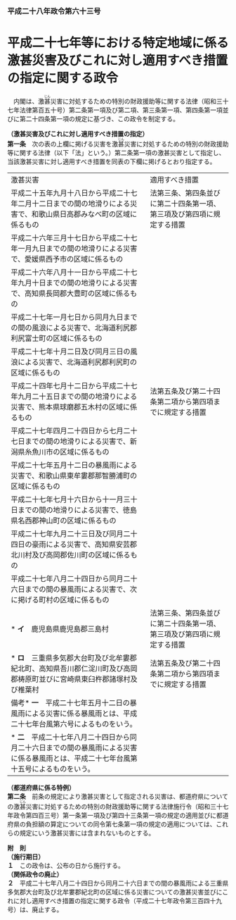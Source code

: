 ### 平成二十八年政令第六十三号  
# 平成二十七年等における特定地域に係る激甚災害及びこれに対し適用すべき措置の指定に関する政令  
　内閣は、激<ruby>甚<rt>じん</rt></ruby>災害に対処するための特別の財政援助等に関する法律（昭和三十七年法律第百五十号）第二条第一項及び第二項、第三条第一項、第四条第一項並びに第二十四条第一項の規定に基づき、この政令を制定する。  
  
**（激甚災害及びこれに対し適用すべき措置の指定）**  
**第一条**　次の表の上欄に掲げる災害を激<ruby>甚<rt>じん</rt></ruby>災害に対処するための特別の財政援助等に関する法律（以下「法」という。）第二条第一項の激甚災害として指定し、当該激甚災害に対し適用すべき措置を同表の下欄に掲げるとおり指定する。  

|||  
| --- | --- |  
|激甚災害|適用すべき措置|  
|平成二十五年九月十八日から平成二十七年二月十二日までの間の地滑りによる災害で、和歌山県日高郡みなべ町の区域に係るもの|法第三条、第四条並びに第二十四条第一項、第三項及び第四項に規定する措置|  
|平成二十六年三月十七日から平成二十七年一月九日までの間の地滑りによる災害で、愛媛県西予市の区域に係るもの|  
|平成二十六年八月十一日から平成二十七年九月十日までの間の地滑りによる災害で、高知県長岡郡大豊町の区域に係るもの|  
|平成二十七年一月七日から同月九日までの間の風浪による災害で、北海道利尻郡利尻富士町の区域に係るもの|  
|平成二十七年十月二日及び同月三日の風浪による災害で、北海道利尻郡利尻町の区域に係るもの|  
|平成二十四年七月十二日から平成二十七年九月二十五日までの間の地滑りによる災害で、熊本県球磨郡五木村の区域に係るもの|法第五条及び第二十四条第二項から第四項までに規定する措置|  
|平成二十七年四月二十四日から七月二十七日までの間の地滑りによる災害で、新潟県糸魚川市の区域に係るもの|  
|平成二十七年五月十二日の暴風雨による災害で、和歌山県東牟婁郡那智勝浦町の区域に係るもの|  
|平成二十七年七月十六日から十一月三十日までの間の地滑りによる災害で、徳島県名西郡神山町の区域に係るもの|  
|平成二十七年九月二十三日及び同月二十四日の豪雨による災害で、高知県安芸郡北川村及び高岡郡佐川町の区域に係るもの|  
|平成二十七年八月二十四日から同月二十六日までの間の暴風雨による災害で、次に掲げる町村の区域に係るもの||  
|* **イ**　鹿児島県鹿児島郡三島村|法第三条、第四条並びに第二十四条第一項、第三項及び第四項に規定する措置|  
|* **ロ**　三重県多気郡大台町及び北牟婁郡紀北町、高知県吾川郡仁淀川町及び高岡郡梼原町並びに宮崎県東臼杵郡諸塚村及び椎葉村|法第五条及び第二十四条第二項から第四項までに規定する措置|  
|備考* **一**　平成二十七年五月十二日の暴風雨による災害に係る暴風雨とは、平成二十七年台風第六号によるものをいう。  
* **二**　平成二十七年八月二十四日から同月二十六日までの間の暴風雨による災害に係る暴風雨とは、平成二十七年台風第十五号によるものをいう。|  
  
  
**（都道府県に係る特例）**  
**第二条**　前条の規定により激甚災害として指定される災害は、都道府県についての激<ruby>甚<rt>じん</rt></ruby>災害に対処するための特別の財政援助等に関する法律施行令（昭和三十七年政令第四百三号）第一条第一項及び第四十三条第一項の規定の適用並びに都道府県の負担額の算定についての同令第七条第一項の規定の適用については、これらの規定にいう激甚災害には含まれないものとする。  
  
**附　則**  
**（施行期日）**  
**１**　この政令は、公布の日から施行する。  
**（関係政令の廃止）**  
**２**　平成二十七年八月二十四日から同月二十六日までの間の暴風雨による三重県多気郡大台町及び北牟婁郡紀北町の区域に係る災害についての激甚災害並びにこれに対し適用すべき措置の指定に関する政令（平成二十七年政令第三百四十九号）は、廃止する。  
  
